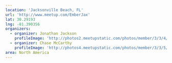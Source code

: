 ```yaml
---
location: 'Jacksonville Beach, FL'
url: 'http://www.meetup.com/EmberJax'
lat: 30.29193
lng: -81.390356
organizers:
  - organizer: Jonathan Jackson
    profileImage: 'http://photos2.meetupstatic.com/photos/member/3/3/4/9/thumb_244333129.jpeg'
  - organizer: Chase McCarthy
    profileImage: 'http://photos4.meetupstatic.com/photos/member/3/3/5/c/thumb_244333148.jpeg'
area: North America
---
```

